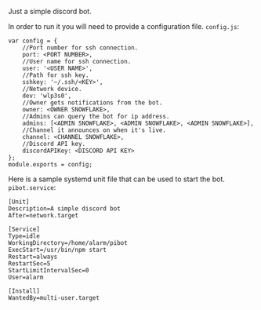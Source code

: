 Just a simple discord bot.

In order to run it you will need to provide a configuration file.
`config.js`:
```
var config = {
	//Port number for ssh connection.
	port: <PORT NUMBER>,
	//User name for ssh connection.
	user: '<USER NAME>',
	//Path for ssh key.
	sshkey: '~/.ssh/<KEY>',
	//Network device.
	dev: 'wlp3s0',
	//Owner gets notifications from the bot.
	owner: <OWNER SNOWFLAKE>,
	//Admins can query the bot for ip address.
	admins: [<ADMIN SNOWFLAKE>, <ADMIN SNOWFLAKE>, <ADMIN SNOWFLAKE>],
	//Channel it announces on when it's live.
	channel: <CHANNEL SNOWFLAKE>,
	//Discord API key.
	discordAPIKey: <DISCORD API KEY>
};
module.exports = config;
```

Here is a sample systemd unit file that can be used to start the bot.
`pibot.service`:
```
[Unit]
Description=A simple discord bot
After=network.target

[Service]
Type=idle
WorkingDirectory=/home/alarm/pibot
ExecStart=/usr/bin/npm start
Restart=always
RestartSec=5
StartLimitIntervalSec=0
User=alarm

[Install]
WantedBy=multi-user.target
```
